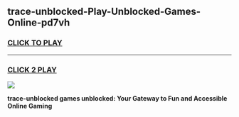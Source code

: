 
## trace-unblocked-Play-Unblocked-Games-Online-pd7vh
<h3>
<a href="https://premium76.site?title=trace-unblocked&ref=25A">CLICK TO PLAY</a></h3>
<hr>

<h3>
<a href="https://premium76.site?title=trace-unblocked&ref=25A">CLICK 2 PLAY</a>
  
</h3>

<a href="https://premium76.site?title=trace-unblocked&ref=25A"><img src="https://clearcache.store/games.png"></a>


**trace-unblocked games unblocked: Your Gateway to Fun and Accessible Online Gaming**
